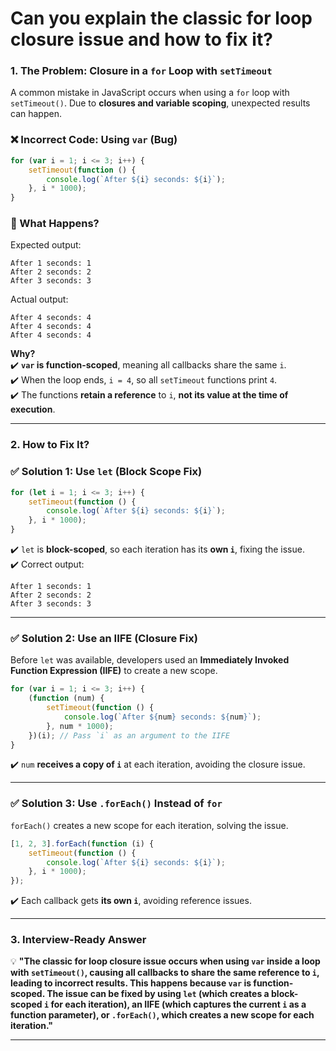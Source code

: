 # Can you explain the classic for loop closure issue and how to fix it?

### **1. The Problem: Closure in a `for` Loop with `setTimeout`**  
A common mistake in JavaScript occurs when using a `for` loop with `setTimeout()`. Due to **closures and variable scoping**, unexpected results can happen.  

### **❌ Incorrect Code: Using `var` (Bug)**
```javascript
for (var i = 1; i <= 3; i++) {
    setTimeout(function () {
        console.log(`After ${i} seconds: ${i}`);
    }, i * 1000);
}
```
### **🚨 What Happens?**
Expected output:
```
After 1 seconds: 1
After 2 seconds: 2
After 3 seconds: 3
```
Actual output:
```
After 4 seconds: 4
After 4 seconds: 4
After 4 seconds: 4
```
**Why?**  
✔️ **`var` is function-scoped**, meaning all callbacks share the same `i`.  
✔️ When the loop ends, `i = 4`, so all `setTimeout` functions print `4`.  
✔️ The functions **retain a reference** to `i`, **not its value at the time of execution**.  

---

### **2. How to Fix It?**

### ✅ **Solution 1: Use `let` (Block Scope Fix)**
```javascript
for (let i = 1; i <= 3; i++) {
    setTimeout(function () {
        console.log(`After ${i} seconds: ${i}`);
    }, i * 1000);
}
```
✔️ `let` is **block-scoped**, so each iteration has its **own `i`**, fixing the issue.  
✔️ Correct output:
```
After 1 seconds: 1
After 2 seconds: 2
After 3 seconds: 3
```

---

### ✅ **Solution 2: Use an IIFE (Closure Fix)**
Before `let` was available, developers used an **Immediately Invoked Function Expression (IIFE)** to create a new scope.

```javascript
for (var i = 1; i <= 3; i++) {
    (function (num) {
        setTimeout(function () {
            console.log(`After ${num} seconds: ${num}`);
        }, num * 1000);
    })(i); // Pass `i` as an argument to the IIFE
}
```
✔️ `num` **receives a copy of `i`** at each iteration, avoiding the closure issue.  

---

### ✅ **Solution 3: Use `.forEach()` Instead of `for`**
`forEach()` creates a new scope for each iteration, solving the issue.

```javascript
[1, 2, 3].forEach(function (i) {
    setTimeout(function () {
        console.log(`After ${i} seconds: ${i}`);
    }, i * 1000);
});
```
✔️ Each callback gets **its own `i`**, avoiding reference issues.  

---

### **3. Interview-Ready Answer**
💡 **"The classic for loop closure issue occurs when using `var` inside a loop with `setTimeout()`, causing all callbacks to share the same reference to `i`, leading to incorrect results. This happens because `var` is function-scoped. The issue can be fixed by using `let` (which creates a block-scoped `i` for each iteration), an IIFE (which captures the current `i` as a function parameter), or `.forEach()`, which creates a new scope for each iteration."**  

---
